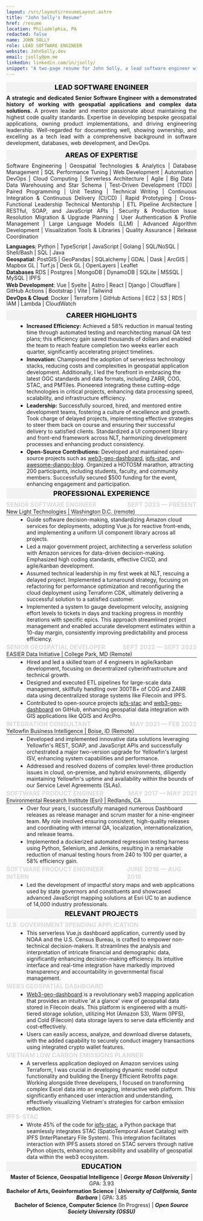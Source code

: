 ```yaml
---
layout: /src/layouts/resumeLayout.astro
title: "John Solly's Resume"
href: /resume
location: Philadelphia, PA
redacted: false
name: JOHN SOLLY
role: LEAD SOFTWARE ENGINEER
website: JohnSolly.dev
email: jsolly@pm.me
linkedin: linkedin.com/in/jsolly/
snippet: "A two-page resume for John Solly, a lead software engineer with a focus on cloud computing and geospatial technologies."
---
```


## LEAD SOFTWARE ENGINEER
<div class="role-summary"><b>A strategic and dedicated Senior Software Engineer with a demonstrated history of working with geospatial applications and complex data solutions.</b> A proven leader and mentor passionate about maintaining the highest code quality standards. Expertise in developing bespoke geospatial applications, owning product implementations, and driving engineering leadership. Well-regarded for documenting well, showing ownership, and excelling as a tech lead with a comprehensive background in software development, databases, web development, and DevOps.
</div>

## AREAS OF EXPERTISE
<p class="skillset-overview">
Software Engineering | Geospatial Technologies & Analytics | Database Management | SQL Performance Tuning | Web Development | Automation | DevOps | Cloud Computing | Serverless Architecture | Agile | Big Data | Data Warehousing and Star Schema | Test-Driven Development (TDD) | Paired Programming | Unit Testing | Technical Writing | Continuous Integration & Continuous Delivery (CI/CD) | Rapid Prototyping | Cross-Functional Leadership Technical Mentorship | ETL Pipeline Architecture | RESTful, SOAP, and JavaScript APIs | Security & Production Issue Resolution Migration & Upgrade Planning | User Authentication & Profile Management | Large Language Models (LLM) | Advanced Algorithm Development | Visualization Tools & Libraries | Quality Assurance | Release Coordination</p>

<div class="languages">
<b>Languages</b>: Python | TypeScript | JavaScript | Golang | SQL/NoSQL | Shell/Bash | SQL | Java

<b>Geospatial</b>: PostGIS | GeoPandas | SQLalchemy | GDAL | Dask | ArcGIS | Mapbox GL | Turf.js | Deck GL | OpenLayers | Leaflet

<b>Databases</b> RDS | Postgres | MongoDB | DynamoDB | SQLite | MSSQL | MySQL | IPFS

<b>Web Development</b>: Vue | Svelte | Astro | React | Django | Cloudflare | GitHub Actions | Bootstrap | Vite | Tailwind

<b>DevOps & Cloud</b>: Docker | Terraform | GitHub Actions | EC2 | S3 | RDS | IAM | Lambda | CloudWatch
</div>

## CAREER HIGHLIGHTS
<div class="career-highlights">

- <b>Increased Efficiency:</b> Achieved a 58% reduction in manual testing time through automated testing and rearchitecting manual QA test plans; this efficiency gain saved thousands of dollars and enabled the team to reach feature completion two weeks earlier each quarter, significantly accelerating project timelines.

- <b>Innovation:</b> Championed the adoption of serverless technology stacks, reducing costs and complexities in geospatial application development. Additionally, I led the forefront in embracing the latest OGC standards and data formats, including ZARR, COG, STAC, and PMTiles. Pioneered integrating these cutting-edge technologies in critical projects, enhancing data processing speed, scalability, and infrastructure efficiency.

- <b>Leadership:</b> Successfully sourced, hired, and mentored entire development teams, fostering a culture of excellence and growth. Took charge of delayed projects, implementing effective strategies to steer them back on course and ensuring their successful delivery to satisfied clients. Standardized a UI component library and front-end framework across NLT, harmonizing development processes and enhancing product consistency.

- <b>Open-Source Contributions:</b> Developed and maintained open-source projects such as [web3-geo-dashboard](https://github.com/easierdata/web3-geo-dashboard), [ipfs-stac](https://pypi.org/project/ipfs-stac/), and [awesome-django-blog](https://github.com/jsolly/awesome-django-blog). Organized a HOTOSM marathon, attracting 200 participants, including students, faculty, and community members. Successfully secured $500 funding for the event, enhancing engagement and participation.
</div>

## Professional Experience

### Senior Software Engineer  <span class="spacer"></span> Sept 2023 &mdash; Present
<p class="company-name">New Light Technologies | Washington D.C. (remote)</p>

- Guide software decision-making, standardizing Amazon cloud services for deployments, adopting Vue.js for reactive front-ends, and implementing a uniform UI component library across all projects.
- Led a major government project, architecting a serverless solution with Amazon services for data-driven decision-making. Emphasized high coding standards, effective CI/CD, and agile/kanban development.
- Assumed technical leadership in my first week at NLT, rescuing a delayed project. Implemented a turnaround strategy, focusing on refactoring for performance optimization and reconfiguring the cloud deployment using Terraform CDK, ultimately delivering a successful solution to a satisfied customer.
- Implemented a system to gauge development velocity, assigning effort levels to tickets in days and tracking progress in monthly iterations with specific epics. This approach streamlined project management and enabled accurate development estimates within a 10-day margin, consistently improving predictability and process efficiency.

### Senior Geospatial Developer <span class="spacer"></span> Sept 2022 &mdash; Sept 2023
<p class="company-name">EASIER Data Initiative | College Park, MD (Remote)</p>
 
- Hired and led a skilled team of 4 engineers in agile/kanban development, focusing on decentralized cyberinfrastructure and technical growth.
- Designed and executed ETL pipelines for large-scale data management, skillfully handling over 300TB+ of COG and ZARR data using decentralized storage systems like Filecoin and IPFS.
- Contributed to open-source projects [ipfs-stac](https://pypi.org/project/ipfs-stac/) and [web3-geo-dashboard](https://github.com/easierdata/web3-geo-dashboard) on GitHub, enhancing geospatial data integration with GIS applications like QGIS and ArcPro.

### Integration Consultant <span class="spacer"></span> May 2021 &mdash; Feb 2022
<p class="company-name">Yellowfin Business Intelligence | Boise, ID (Remote)</p>

- Developed and implemented innovative data solutions leveraging Yellowfin's REST, SOAP, and JavaScript APIs and successfully orchestrated a major two-version upgrade for Yellowfin's largest ISV, enhancing system capabilities and performance.
- Addressed and resolved dozens of complex level-three production issues in cloud, on-premise, and hybrid environments, diligently maintaining Yellowfin's uptime and availability within the bounds of our Service Level Agreements (SLAs).

### Software Product Engineer <span class="spacer"></span> May 2017 &mdash; May 2021
<p class="company-name">Environmental Research Institute (Esri) | Redlands, CA</p>

- Over four years, I successfully managed numerous Dashboard releases as release manager and scrum master for a nine-engineer team. My role involved ensuring consistent, high-quality releases and coordinating with internal QA, localization, internationalization, and release teams.
- Implemented a dockerized automated regression testing harness using Python, Selenium, and Jenkins, resulting in a remarkable reduction of manual testing hours from 240 to 100 per quarter, a 58% efficiency gain.

### Software Product Engineer Intern <span class="spacer"></span> June 2016 &mdash; Aug 2016
- Led the development of impactful story maps and web applications used by state governors and constituents and showcased advanced JavaScript mapping solutions at Esri UC to an audience of 14,000 industry professionals.

## Relevant Projects

### U.S. Government Spending Application
- This serverless Vue.js dashboard application, currently used by NOAA and the U.S. Census Bureau, is crafted to empower non-technical decision-makers. It streamlines the analysis and interpretation of intricate financial and demographic data, significantly enhancing decision-making efficiency. Its intuitive interface and real-time integration have markedly improved transparency and accountability in governmental fiscal management.

### Web3 Geospatial Dashboard
- [Web3-geo-dashboard](https://github.com/easierdata/web3-geo-dashboard) is a revolutionary web3 mapping application that provides an intuitive 'at a glance' view of geospatial data stored in Filecoin deals. This platform is engineered with a multi-tiered storage solution, utilizing Hot (Amazon S3), Warm (IPFS), and Cold (Filecoin) data storage layers to serve data efficiently and cost-effectively.
- Users can easily access, analyze, and download diverse datasets, with the added capability to securely conduct imagery transactions using integrated crypto wallet features.

### Vietnam Low Carbon Emissions Planner
- A serverless application deployed on Amazon services using Terraform, I was crucial in developing dynamic model output functionality and building the Energy Efficient Retrofits page. Working alongside three developers, I focused on transforming complex Excel data into an engaging, interactive web platform. This significantly enhanced user interaction and understanding, effectively visualizing Vietnam's strategies for carbon emission reduction.

### IPFS-stac
- Wrote 45% of the code for [ipfs-stac](https://pypi.org/project/ipfs-stac/), a Python package that seamlessly integrates STAC (SpatioTemporal Asset Catalog) with IPFS (InterPlanetary File System). This integration facilitates interaction with IPFS assets stored on STAC servers through native Python objects, enhancing accessibility and usability of geospatial data within the web3 ecosystem.

## Education
<div class="education-section">
<b>Master of Science, Geospatial Intelligence</b> | <b><i>George Mason University</b></i> | GPA: 3.93

<b>Bachelor of Arts, Geoinformation Science</b> | <b><i>University of California, Santa Barbara</i></b> | GPA: 3.85

<b>Bachelor of Science, Computer Science</b> (In Progress) | <b><i>Open Source Society University (OSSU)</i></b> 
</div>


<style>
main {
    max-width: 800px;
    padding: 0 20px;
    font-size: 15px;
}
.spacer {
    margin: 0px auto;
}

h1 {
    text-align: center;
    font-size: 28px;
    margin: 0;

}

h2 {
    background-color: #f2f2f2;
    padding-top: 3px;
    padding-bottom: 3px;
    margin-top: 0;
    margin-bottom: 6px;
    font-size: 18px;
    text-transform: uppercase;
    text-align: center;
    color: black;
}

h3 {
    margin: 0;
    display: flex;
    font-size: 16px;
    text-transform: uppercase;
    color: rgb(216, 216, 216);
}

p {
    padding: 0;
    margin-block-end: 3px;
    margin-block-start: 3px;
}

ul {
    margin: 0px;
}

li {
    margin: 3px;
    list-style-type: disc; 
    margin-left: 30px;
}

.languages {
    line-height: 1.1;
    margin-bottom: 10px;
}

/* =============
Header
============= */

.headerInfo > ul {
    display: flex;
    justify-content: center;
    border-bottom: 5px solid #1f3865;
    margin-bottom: 3px;
}

.headerInfo > ul > li {
    list-style-type: none;
    margin-bottom: 1px;
}

.headerInfo > ul > li:not(:last-child) {
    margin-right: 8px;
}

.headerInfo > ul > li:not(:last-child):after {
    content: "|";
    margin-left: 8px;
}

/* =============
Content
============= */

.role-summary {
    text-align: justify;
    margin-bottom: 10px;
}

.skillset-overview {
    text-align: justify;
    margin-bottom: 10px;
}

.career-highlights > ul > li {
    list-style-type: square;
}

.company-name {
    margin: 0;
    border-bottom: 1px solid rgb(64, 64, 64);
}

.education-section {
    text-align: center;
    margin-bottom: 20px;
}
</style>
